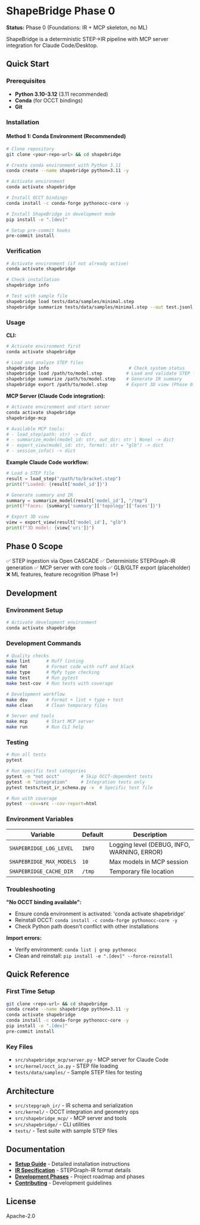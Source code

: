 # ShapeBridge Phase 0

**Status:** Phase 0 (Foundations: IR + MCP skeleton, no ML)

ShapeBridge is a deterministic STEP→IR pipeline with MCP server integration for Claude Code/Desktop.

## Quick Start

### Prerequisites

- **Python 3.10-3.12** (3.11 recommended)
- **Conda** (for OCCT bindings)
- **Git**

### Installation

#### Method 1: Conda Environment (Recommended)

```bash
# Clone repository
git clone <your-repo-url> && cd shapebridge

# Create conda environment with Python 3.11
conda create --name shapebridge python=3.11 -y

# Activate environment
conda activate shapebridge

# Install OCCT bindings
conda install -c conda-forge pythonocc-core -y

# Install ShapeBridge in development mode
pip install -e ".[dev]"

# Setup pre-commit hooks
pre-commit install
```
### Verification

```bash
# Activate environment (if not already active)
conda activate shapebridge

# Check installation
shapebridge info

# Test with sample file
shapebridge load tests/data/samples/minimal.step
shapebridge summarize tests/data/samples/minimal.step --out test.jsonl
```

### Usage

**CLI:**
```bash
# Activate environment first
conda activate shapebridge

# Load and analyze STEP files
shapebridge info                              # Check system status
shapebridge load /path/to/model.step         # Load and validate STEP file
shapebridge summarize /path/to/model.step    # Generate IR summary
shapebridge export /path/to/model.step       # Export 3D view (Phase 0: placeholder)
```

**MCP Server (Claude Code integration):**
```bash
# Activate environment and start server
conda activate shapebridge
shapebridge-mcp

# Available MCP tools:
# - load_step(path: str) -> dict
# - summarize_model(model_id: str, out_dir: str | None) -> dict
# - export_view(model_id: str, format: str = "glb") -> dict
# - session_info() -> dict
```

**Example Claude Code workflow:**
```python
# Load a STEP file
result = load_step("/path/to/bracket.step")
print(f"Loaded: {result['model_id']}")

# Generate summary and IR
summary = summarize_model(result['model_id'], "/tmp")
print(f"Faces: {summary['summary']['topology']['faces']}")

# Export 3D view
view = export_view(result['model_id'], "glb")
print(f"3D model: {view['uri']}")
```

## Phase 0 Scope

✅ STEP ingestion via Open CASCADE
✅ Deterministic STEPGraph-IR generation
✅ MCP server with core tools
✅ GLB/GLTF export (placeholder)
❌ ML features, feature recognition (Phase 1+)

## Development

### Environment Setup

```bash
# Activate development environment
conda activate shapebridge
```

### Development Commands

```bash
# Quality checks
make lint      # Ruff linting
make fmt       # Format code with ruff and black
make type      # MyPy type checking
make test      # Run pytest
make test-cov  # Run tests with coverage

# Development workflow
make dev       # Format + lint + type + test
make clean     # Clean temporary files

# Server and tools
make mcp       # Start MCP server
make run       # Run CLI help
```

### Testing

```bash
# Run all tests
pytest

# Run specific test categories
pytest -m "not occt"        # Skip OCCT-dependent tests
pytest -m "integration"     # Integration tests only
pytest tests/test_ir_schema.py -v  # Specific test file

# Run with coverage
pytest --cov=src --cov-report=html
```

### Environment Variables

| Variable | Default | Description |
|----------|---------|-------------|
| `SHAPEBRIDGE_LOG_LEVEL` | `INFO` | Logging level (DEBUG, INFO, WARNING, ERROR) |
| `SHAPEBRIDGE_MAX_MODELS` | `10` | Max models in MCP session |
| `SHAPEBRIDGE_CACHE_DIR` | `/tmp` | Temporary file location |

### Troubleshooting

**"No OCCT binding available":**
- Ensure conda environment is activated: 'conda activate shapebridge'
- Reinstall OCCT: `conda install -c conda-forge pythonocc-core -y`
- Check Python path doesn't conflict with other installations

**Import errors:**
- Verify environment: `conda list | grep pythonocc`
- Clean and reinstall: `pip install -e ".[dev]" --force-reinstall`

## Quick Reference

### First Time Setup
```bash
git clone <repo-url> && cd shapebridge
conda create --name shapebridge python=3.11 -y
conda activate shapebridge
conda install -c conda-forge pythonocc-core -y
pip install -e ".[dev]"
pre-commit install
```

### Key Files
- `src/shapebridge_mcp/server.py` - MCP server for Claude Code
- `src/kernel/occt_io.py` - STEP file loading
- `tests/data/samples/` - Sample STEP files for testing

## Architecture

- `src/stepgraph_ir/` - IR schema and serialization
- `src/kernel/` - OCCT integration and geometry ops
- `src/shapebridge_mcp/` - MCP server and tools
- `src/shapebridge/` - CLI utilities
- `tests/` - Test suite with sample STEP files

## Documentation

- **[Setup Guide](docs/SETUP.md)** - Detailed installation instructions
- **[IR Specification](docs/IR_SPEC.md)** - STEPGraph-IR format details
- **[Development Phases](docs/PHASES.md)** - Project roadmap and phases
- **[Contributing](CONTRIBUTING.md)** - Development guidelines

## License

Apache-2.0
